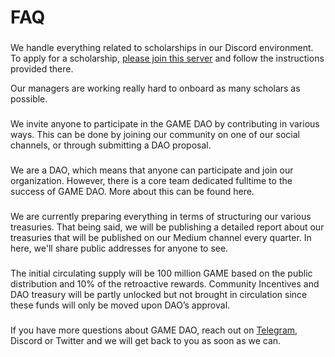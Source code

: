 # FAQ

### &#x20;<a href="#how-can-i-get-a-scholarship" id="how-can-i-get-a-scholarship"></a>

We handle everything related to scholarships in our Discord environment. To apply for a scholarship, [please join this server](https://discord.gg/meritcircle) and follow the instructions provided there.

Our managers are working really hard to onboard as many scholars as possible.

### &#x20;<a href="#how-can-i-contribute-to-the-merit-circle-dao" id="how-can-i-contribute-to-the-merit-circle-dao"></a>

We invite anyone to participate in the GAME DAO by contributing in various ways. This can be done by joining our community on one of our social channels, or through submitting a DAO proposal.

### &#x20;<a href="#what-does-your-team-look-like" id="what-does-your-team-look-like"></a>

We are a DAO, which means that anyone can participate and join our organization. However, there is a core team dedicated fulltime to the success of GAME DAO. More about this can be found here.

### &#x20;<a href="#where-can-i-see-the-daos-treasuries" id="where-can-i-see-the-daos-treasuries"></a>

We are currently preparing everything in terms of structuring our various treasuries. That being said, we will be publishing a detailed report about our treasuries that will be published on our Medium channel every quarter. In here, we'll share public addresses for anyone to see.

### &#x20;<a href="#has-there-been-a-private-sale" id="has-there-been-a-private-sale"></a>

### &#x20;<a href="#what-is-the-initial-circulating-supply" id="what-is-the-initial-circulating-supply"></a>

The initial circulating supply will be 100 million GAME based on the public distribution and 10% of the retroactive rewards. Community Incentives and DAO treasury will be partly unlocked but not brought in circulation since these funds will only be moved upon DAO’s approval.

### &#x20;<a href="#dcd8" id="dcd8"></a>

If you have more questions about GAME DAO, reach out on [Telegram](https://t.me/game\_dao), Discord or Twitter and we will get back to you as soon as we can.
